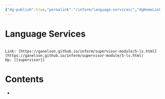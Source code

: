 ```yaml
---
{"dg-publish":true,"permalink":"/inform/language-services/","dgHomeLink":true,"dgPassFrontmatter":false}
---
```


# Language Services
```ad-info

Link: [https://ganelson.github.io/inform/supervisor-module/5-ls.html](https://ganelson.github.io/inform/supervisor-module/5-ls.html)
Up: [[supervisor]]
```

# Contents
- 